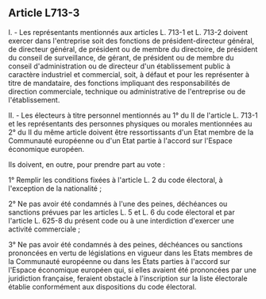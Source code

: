 Article L713-3
----
I. - Les représentants mentionnés aux articles L. 713-1 et L. 713-2 doivent
exercer dans l'entreprise soit des fonctions de président-directeur général, de
directeur général, de président ou de membre du directoire, de président du
conseil de surveillance, de gérant, de président ou de membre du conseil
d'administration ou de directeur d'un établissement public à caractère
industriel et commercial, soit, à défaut et pour les représenter à titre de
mandataire, des fonctions impliquant des responsabilités de direction
commerciale, technique ou administrative de l'entreprise ou de l'établissement.

II. - Les électeurs à titre personnel mentionnés au 1° du II de l'article L.
713-1 et les représentants des personnes physiques ou morales mentionnées au 2°
du II du même article doivent être ressortissants d'un Etat membre de la
Communauté européenne ou d'un Etat partie à l'accord sur l'Espace économique
européen.

Ils doivent, en outre, pour prendre part au vote :

1° Remplir les conditions fixées à l'article L. 2 du code électoral, à
l'exception de la nationalité ;

2° Ne pas avoir été condamnés à l'une des peines, déchéances ou sanctions
prévues par les articles L. 5 et L. 6 du code électoral et par l'article L.
625-8 du présent code ou à une interdiction d'exercer une activité commerciale ;

3° Ne pas avoir été condamnés à des peines, déchéances ou sanctions prononcées
en vertu de législations en vigueur dans les Etats membres de la Communauté
européenne ou dans les Etats parties à l'accord sur l'Espace économique européen
qui, si elles avaient été prononcées par une juridiction française, feraient
obstacle à l'inscription sur la liste électorale établie conformément aux
dispositions du code électoral.
